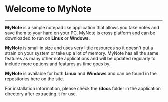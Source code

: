 # Welcome to MyNote
---

**MyNote** is a simple notepad like application that allows you take notes and save them to your hard on your PC. MyNote is cross
platform  and can be downloaded to run on **Linux** or **Wndows**.

**MyNote** is small in size and uses very little resources so it doesn't put a strain on your system or take up a lot of memory. MyNote
has all the same features as many other note applications and will be updated regularly to include more options and features as time
goes by.

**MyNote** is available for both **Linux** and **Windows** and can be found in the repositories here on the site.

For installation information, please check the **/docs** folder in the application directory after extracting it for use.


